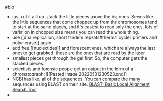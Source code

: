#bio 

- just cut it alll up. stack the little pieces above the big ones. Seems like the little sequences that come chopped up from the chromosomes tend to start at the same places, and it's easiest to read only the ends. lots of variation in chopped size means you can read the whole thing. 
- use [[dna replication, short tandem repeats#thermal cycler|primers and polymerase]] again
- add free [[nucleotides]] and florescent ones, which are always the last ones to get grabbed. these are the ones that are read by the laser
- smallest pieces get through the gel first. So, the computer gets the stacked pieces. 
- scientists and forensic people get an output in the form of a chromatograph: ![[Pasted image 20220531230523.png]]
- NCBI has like, all of the sequences. You can compare the many sequences using BLAST on their site. [BLAST: Basic Local Alignment Search Tool](https://blast.ncbi.nlm.nih.gov/Blast.cgi)
- 